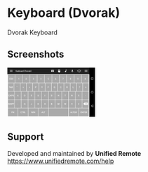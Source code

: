 # Keyboard (Dvorak)
Dvorak Keyboard

## Screenshots
<img src="ignore/screen.png" width="200" />

## Support
Developed and maintained by **Unified Remote**  
https://www.unifiedremote.com/help
